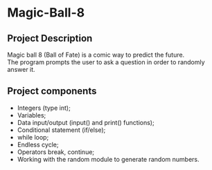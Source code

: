 # Magic-Ball-8


## Project Description

Magic ball 8 (Ball of Fate) is a comic way to predict the future.   
The program prompts the user to ask a question in order to randomly answer it.


## Project components

- Integers (type int);
- Variables;
- Data input/output (input() and print() functions);
- Conditional statement (if/else);
- while loop;
- Endless cycle;
- Operators break, continue;
- Working with the random module to generate random numbers.
